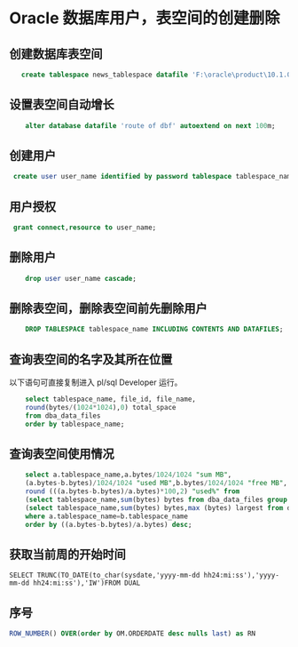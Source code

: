 # Oracle 数据库用户，表空间的创建删除

## 创建数据库表空间
``` sql    
   create tablespace news_tablespace datafile 'F:\oracle\product\10.1.0\oradata\news\news_data.dbf' size 500M;
```
## 设置表空间自动增长
``` sql
    alter database datafile 'route of dbf' autoextend on next 100m;
```
## 创建用户
``` sql
 create user user_name identified by password tablespace tablespace_name;
```
## 用户授权
``` sql
 grant connect,resource to user_name; 
```
## 删除用户
``` sql
    drop user user_name cascade;
```
## 删除表空间，删除表空间前先删除用户
```sql
    DROP TABLESPACE tablespace_name INCLUDING CONTENTS AND DATAFILES;
```

## 查询表空间的名字及其所在位置
   以下语句可直接复制进入 pl/sql Developer 运行。
``` sql
    select tablespace_name, file_id, file_name,
    round(bytes/(1024*1024),0) total_space
    from dba_data_files
    order by tablespace_name;
```

## 查询表空间使用情况

```sql
    select a.tablespace_name,a.bytes/1024/1024 "sum MB",
    (a.bytes-b.bytes)/1024/1024 "used MB",b.bytes/1024/1024 "free MB",
    round (((a.bytes-b.bytes)/a.bytes)*100,2) "used%" from
    (select tablespace_name,sum(bytes) bytes from dba_data_files group by tablespace_name) a,
    (select tablespace_name,sum(bytes) bytes,max (bytes) largest from dba_free_space group by tablespace_name)b
    where a.tablespace_name=b.tablespace_name
    order by ((a.bytes-b.bytes)/a.bytes) desc;
```

## 获取当前周的开始时间
```
SELECT TRUNC(TO_DATE(to_char(sysdate,'yyyy-mm-dd hh24:mi:ss'),'yyyy-mm-dd hh24:mi:ss'),'IW')FROM DUAL
```

## 序号 
```sql
ROW_NUMBER() OVER(order by OM.ORDERDATE desc nulls last) as RN
```
